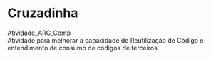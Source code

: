 # Cruzadinha
Atividade_ARC_Comp<br>
Atividade para melhorar a capacidade de Reutilização de Código e entendimento de consumo de códigos de terceiros
